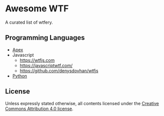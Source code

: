 # Awesome WTF

A curated list of wtfery.

## Programming Languages

- [Apex](https://github.com/ChuckJonas/wtfapex)
- Javascript
  - <https://wtfjs.com>
  - <https://javascriptwtf.com/>
  - <https://github.com/denysdovhan/wtfjs>
- [Python](https://github.com/satwikkansal/wtfpython)

## License

Unless expressly stated otherwise, all contents licensed under the [Creative Commons Attribution 4.0 license](https://creativecommons.org/licenses/by/4.0/).
